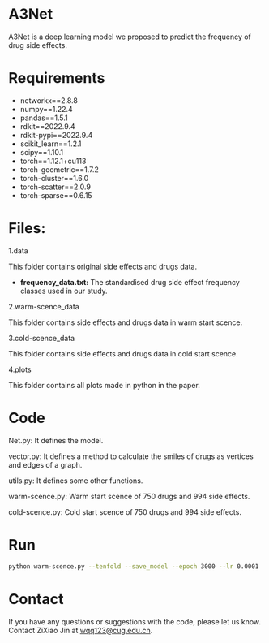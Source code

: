 # A3Net
A3Net is a deep learning model we proposed to predict the frequency of drug side effects.

# Requirements
* networkx==2.8.8
* numpy==1.22.4
* pandas==1.5.1
* rdkit==2022.9.4
* rdkit-pypi==2022.9.4
* scikit_learn==1.2.1
* scipy==1.10.1
* torch==1.12.1+cu113
* torch-geometric==1.7.2
* torch-cluster==1.6.0
* torch-scatter==2.0.9
* torch-sparse==0.6.15
  
# Files:
1.data

This folder contains original side effects and drugs data.

* **frequency_data.txt:**
  The standardised drug side effect frequency classes used in our study.


2.warm-scence_data
   
This folder contains side effects and drugs data in warm start scence.


3.cold-scence_data
   
This folder contains side effects and drugs data in cold start scence.

4.plots

This folder contains all plots made in python in the paper.

# Code 
Net.py: It defines the model.

vector.py: It defines a method to calculate the smiles of drugs as vertices and edges of a graph.

utils.py: It defines some other functions.

warm-scence.py: Warm start scence of 750 drugs and 994 side effects.

cold-scence.py: Cold start scence of 750 drugs and 994 side effects.

# Run
```bash
python warm-scence.py --tenfold --save_model --epoch 3000 --lr 0.0001
```
# Contact
If you have any questions or suggestions with the code, please let us know. Contact ZiXiao Jin at wqq123@cug.edu.cn.
